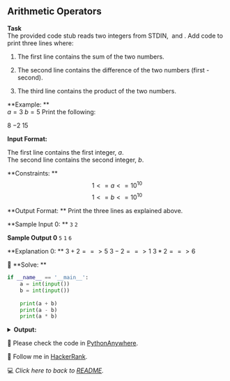 ## Arithmetic Operators

**Task**  
The provided code stub reads two integers from STDIN,  and . Add code to print three lines where:
1. The first line contains the sum of the two numbers.
2. The second line contains the difference of the two numbers (first - second).
 
3. The third line contains the product of the two numbers.

**Example: **  
$a=3$
$b=5$
Print the following:

$8$
$-2$
$15$

**Input Format:**

The first line contains the first integer, $a$.  
The second line contains the second integer, $b$.

**Constraints: **
$$
1 <= a <= 10^10
$$
$$
1 <= b <= 10^10
$$
  

**Output Format: **
Print the three lines as explained above.

**Sample Input 0: **
`3`
`2`

**Sample Output 0**
`5`
`1`
`6`

**Explanation 0: **
$3+2 ==> 5$
$3-2 ==> 1$
$3*2 ==> 6$

:snake: **Solve: **

```python
if __name__ == '__main__':
    a = int(input())
    b = int(input())
    
    print(a + b)
    print(a - b)
    print(a * b)
```

<details close>
  <summary> <b> Output: </b> </summary>
<p align="left">

**Input (stdin)**
```python
3
2
```
**Your Output (stdout)**
```python
5
1
6
```
**Expected Output**
```python
5
1
6
```
</p>
</details>

:snake: Please check the code in [PythonAnywhere](https://www.pythonanywhere.com).

:rocket: Follow me in [HackerRank](https://www.hackerrank.com/profile/mayannait). 

:computer: _Click here to back to [README](/README.md)._
